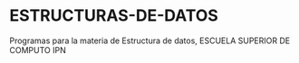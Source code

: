 # ESTRUCTURAS-DE-DATOS
Programas para la materia de Estructura de datos, ESCUELA SUPERIOR DE COMPUTO IPN
